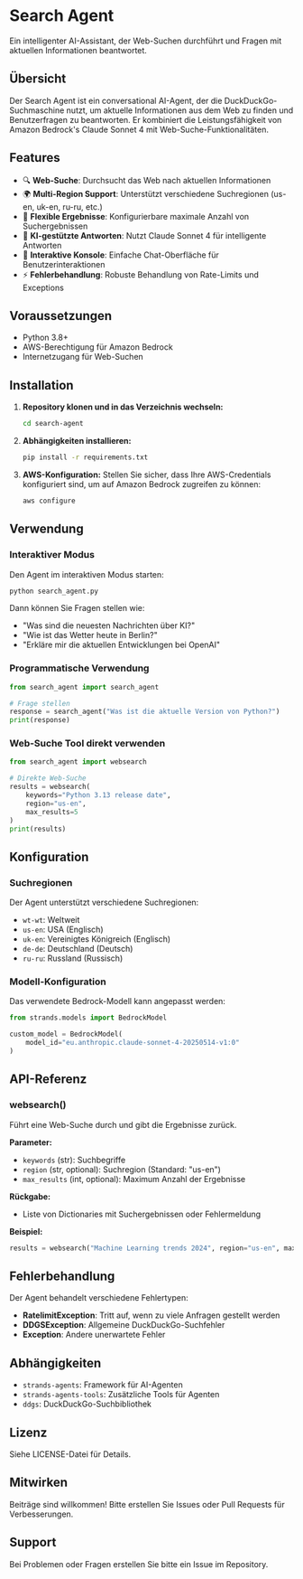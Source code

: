 # Search Agent

Ein intelligenter AI-Assistant, der Web-Suchen durchführt und Fragen mit aktuellen Informationen beantwortet.

## Übersicht

Der Search Agent ist ein conversational AI-Agent, der die DuckDuckGo-Suchmaschine nutzt, um aktuelle Informationen aus dem Web zu finden und Benutzerfragen zu beantworten. Er kombiniert die Leistungsfähigkeit von Amazon Bedrock's Claude Sonnet 4 mit Web-Suche-Funktionalitäten.

## Features

- 🔍 **Web-Suche**: Durchsucht das Web nach aktuellen Informationen
- 🌍 **Multi-Region Support**: Unterstützt verschiedene Suchregionen (us-en, uk-en, ru-ru, etc.)
- 🎯 **Flexible Ergebnisse**: Konfigurierbare maximale Anzahl von Suchergebnissen
- 🤖 **KI-gestützte Antworten**: Nutzt Claude Sonnet 4 für intelligente Antworten
- 💬 **Interaktive Konsole**: Einfache Chat-Oberfläche für Benutzerinteraktionen
- ⚡ **Fehlerbehandlung**: Robuste Behandlung von Rate-Limits und Exceptions

## Voraussetzungen

- Python 3.8+
- AWS-Berechtigung für Amazon Bedrock
- Internetzugang für Web-Suchen

## Installation

1. **Repository klonen und in das Verzeichnis wechseln:**
   ```bash
   cd search-agent
   ```

2. **Abhängigkeiten installieren:**
   ```bash
   pip install -r requirements.txt
   ```

3. **AWS-Konfiguration:**
   Stellen Sie sicher, dass Ihre AWS-Credentials konfiguriert sind, um auf Amazon Bedrock zugreifen zu können:
   ```bash
   aws configure
   ```

## Verwendung

### Interaktiver Modus

Den Agent im interaktiven Modus starten:

```bash
python search_agent.py
```

Dann können Sie Fragen stellen wie:
- "Was sind die neuesten Nachrichten über KI?"
- "Wie ist das Wetter heute in Berlin?"
- "Erkläre mir die aktuellen Entwicklungen bei OpenAI"

### Programmatische Verwendung

```python
from search_agent import search_agent

# Frage stellen
response = search_agent("Was ist die aktuelle Version von Python?")
print(response)
```

### Web-Suche Tool direkt verwenden

```python
from search_agent import websearch

# Direkte Web-Suche
results = websearch(
    keywords="Python 3.13 release date",
    region="us-en",
    max_results=5
)
print(results)
```

## Konfiguration

### Suchregionen

Der Agent unterstützt verschiedene Suchregionen:
- `wt-wt`: Weltweit
- `us-en`: USA (Englisch)
- `uk-en`: Vereinigtes Königreich (Englisch)
- `de-de`: Deutschland (Deutsch)
- `ru-ru`: Russland (Russisch)

### Modell-Konfiguration

Das verwendete Bedrock-Modell kann angepasst werden:

```python
from strands.models import BedrockModel

custom_model = BedrockModel(
    model_id="eu.anthropic.claude-sonnet-4-20250514-v1:0"
)
```

## API-Referenz

### websearch()

Führt eine Web-Suche durch und gibt die Ergebnisse zurück.

**Parameter:**
- `keywords` (str): Suchbegriffe
- `region` (str, optional): Suchregion (Standard: "us-en")
- `max_results` (int, optional): Maximum Anzahl der Ergebnisse

**Rückgabe:**
- Liste von Dictionaries mit Suchergebnissen oder Fehlermeldung

**Beispiel:**
```python
results = websearch("Machine Learning trends 2024", region="us-en", max_results=10)
```

## Fehlerbehandlung

Der Agent behandelt verschiedene Fehlertypen:

- **RatelimitException**: Tritt auf, wenn zu viele Anfragen gestellt werden
- **DDGSException**: Allgemeine DuckDuckGo-Suchfehler
- **Exception**: Andere unerwartete Fehler

## Abhängigkeiten

- `strands-agents`: Framework für AI-Agenten
- `strands-agents-tools`: Zusätzliche Tools für Agenten
- `ddgs`: DuckDuckGo-Suchbibliothek

## Lizenz

Siehe LICENSE-Datei für Details.

## Mitwirken

Beiträge sind willkommen! Bitte erstellen Sie Issues oder Pull Requests für Verbesserungen.

## Support

Bei Problemen oder Fragen erstellen Sie bitte ein Issue im Repository.